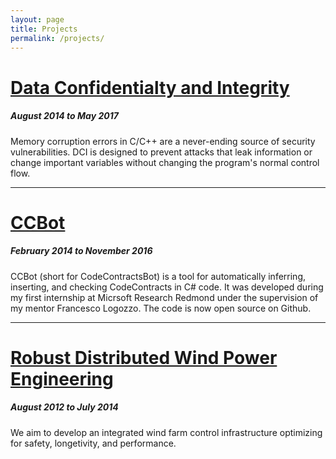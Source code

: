```yaml
---
layout: page
title: Projects
permalink: /projects/
---
```


# [Data Confidentialty and Integrity](/2014/11/26/data-confidentiality-and-integrity.html)

##### August 2014 to May 2017

Memory corruption errors in C/C++ are a never-ending source of 
security vulnerabilities.  DCI is designed to prevent attacks that leak
information or change important variables without changing the program's 
normal control flow.

***

# [CCBot](https://github.com/scottcarr/ccbot)

##### February 2014 to November 2016

CCBot (short for CodeContractsBot) is a tool for automatically inferring, inserting, and checking CodeContracts in C# code.  It was developed during my first internship at Micrsoft Research Redmond under the supervision of my mentor Francesco Logozzo.  The code is now open source on Github.

***

# [Robust Distributed Wind Power Engineering](http://wind.cs.purdue.edu)

##### August 2012 to July 2014

We aim to develop an integrated wind farm control infrastructure optimizing for safety, longetivity, and performance.
